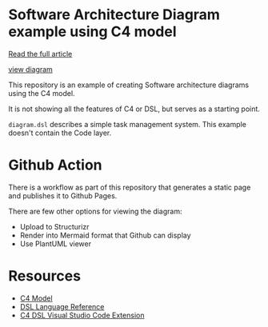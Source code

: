 # Software Architecture Diagram example using C4 model

[Read the full article](https://packagemain.tech/p/software-architecture-diagrams-c4)

[view diagram](https://plutov.github.io/c4-diagram-example/master/task-management-system/container/)

This repository is an example of creating Software architecture diagrams using the C4 model.

It is not showing all the features of C4 or DSL, but serves as a starting point.

`diagram.dsl` describes a simple task management system. This example doesn't contain the Code layer.

# Github Action

There is a workflow as part of this repository that generates a static page and publishes it to Github Pages.

There are few other options for viewing the diagram:
- Upload to Structurizr
- Render into Mermaid format that Github can display
- Use PlantUML viewer

# Resources

- [C4 Model](https://c4model.com/)
- [DSL Language Reference](https://docs.structurizr.com/dsl/language)
- [C4 DSL Visual Studio Code Extension](https://marketplace.visualstudio.com/items?itemName=systemticks.c4-dsl-extension)
